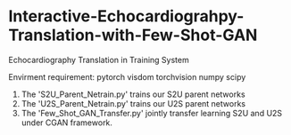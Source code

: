 # Interactive-Echocardiograhpy-Translation-with-Few-Shot-GAN
Echocardiography Translation in Training System

Envirment requirement:
pytorch
visdom
torchvision
numpy
scipy


1. The 'S2U_Parent_Netrain.py' trains our S2U parent networks
2. The 'U2S_Parent_Netrain.py' trains our U2S parent networks
3. The 'Few_Shot_GAN_Transfer.py' jointly transfer learning S2U and U2S under CGAN framework.
